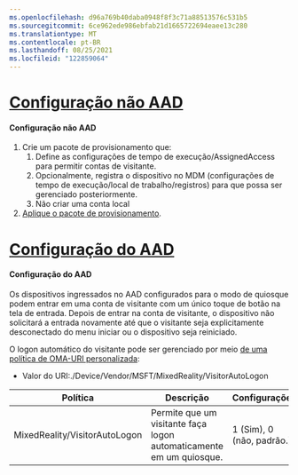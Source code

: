 ```yaml
---
ms.openlocfilehash: d96a769b40daba0948f8f3c71a88513576c531b5
ms.sourcegitcommit: 6ce962ede986ebfab21d1665722694eaee13c280
ms.translationtype: MT
ms.contentlocale: pt-BR
ms.lasthandoff: 08/25/2021
ms.locfileid: "122859064"
---
```

# <a name="non-aad-configuration"></a>[Configuração não AAD](#tab/nonaadlogon)

#### <a name="non-aad-configuration"></a>Configuração não AAD

1. Crie um pacote de provisionamento que:
    1. Define as configurações de tempo de execução/AssignedAccess para permitir contas de visitante.
    1. Opcionalmente, registra o dispositivo no MDM (configurações de tempo de execução/local de trabalho/registros) para que possa ser gerenciado posteriormente.
    1. Não criar uma conta local
2. [Aplique o pacote de provisionamento](../hololens-provisioning.md).

# <a name="aad-configuration"></a>[Configuração do AAD](#tab/aadlogon)

#### <a name="aad-configuration"></a>Configuração do AAD

Os dispositivos ingressados no AAD configurados para o modo de quiosque podem entrar em uma conta de visitante com um único toque de botão na tela de entrada. Depois de entrar na conta de visitante, o dispositivo não solicitará a entrada novamente até que o visitante seja explicitamente desconectado do menu iniciar ou o dispositivo seja reiniciado.

O logon automático do visitante pode ser gerenciado por meio [de uma política de OMA-URI personalizada](/mem/intune/configuration/custom-settings-windows-10):

- Valor do URI:./Device/Vendor/MSFT/MixedReality/VisitorAutoLogon

| Política | Descrição | Configurações |
| --------------------------- | ------------- | -------------------- |
| MixedReality/VisitorAutoLogon | Permite que um visitante faça logon automaticamente em um quiosque. | 1 (Sim), 0 (não, padrão.) |